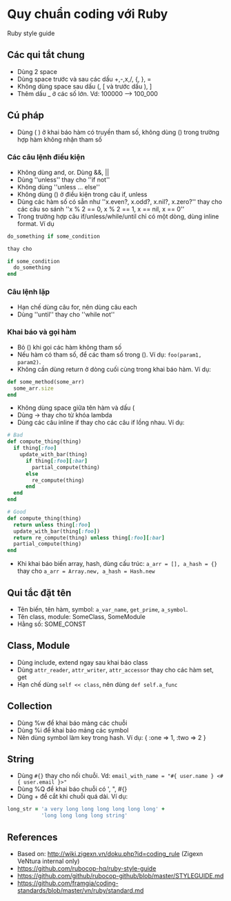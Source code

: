 # Quy chuẩn coding với Ruby
Ruby style guide

## Các qui tắt chung
  - Dùng 2 space
  - Dùng space trước và sau các dấu +,-,x,/, {, }, =
  - Không dùng space sau dấu (, [ và trước dấu ), ]
  - Thêm dấu _ ở các số lớn. Vd: 100000 --> 100_000

## Cú pháp
  - Dùng ( ) ở khai báo hàm có truyền tham số, không dùng () trong trường hợp hàm không nhận tham số

### Các câu lệnh điều kiện
  - Không dùng and, or. Dùng &&, ||
  - Dùng ''unless'' thay cho ''if not''
  - Không dùng ''unless ... else''
  - Không dùng () ở điều kiện trong câu if, unless
  - Dùng các hàm số có sẵn như ''x.even?, x.odd?, x.nil?, x.zero?'' thay cho các câu so sánh ''x % 2 == 0, x % 2 == 1, x == nil, x == 0''
  - Trong trường hợp câu if/unless/while/until chỉ có một dòng, dùng inline format. Ví dụ

```ruby
do_something if some_condition

thay cho

if some_condition  
  do_something  
end
```

### Câu lệnh lặp
  - Hạn chế dùng câu for, nên dùng câu each
  - Dùng ''until'' thay cho  ''while not''

### Khai báo và gọi hàm
  - Bỏ () khi gọi các hàm không tham số
  - Nếu hàm có tham số, để các tham số trong (). Ví dụ: `foo(param1, param2)`.
  - Không cần dùng return ở  dòng cuối cùng trong khai báo hàm. Ví dụ:

```ruby
def some_method(some_arr)
  some_arr.size
end
```
  - Không dùng space giữa tên hàm và dấu (
  - Dùng -> thay cho từ khóa lambda
  - Dùng các câu inline if thay cho các câu if lồng nhau. Ví dụ:

```ruby
# Bad
def compute_thing(thing)
  if thing[:foo]
    update_with_bar(thing)
      if thing[:foo][:bar]
        partial_compute(thing)
      else
        re_compute(thing)
      end
  end
end

# Good
def compute_thing(thing)
  return unless thing[:foo]
  update_with_bar(thing[:foo])
  return re_compute(thing) unless thing[:foo][:bar]
  partial_compute(thing)
end
```

  - Khi khai báo biến array, hash, dùng cấu trúc: `a_arr = [], a_hash = {}`  thay cho `a_arr = Array.new, a_hash = Hash.new`

## Qui tắc đặt tên

  - Tên biến, tên hàm, symbol: `a_var_name`, `get_prime`, `a_symbol`.
  - Tên class, module: SomeClass, SomeModule
  - Hằng số: SOME_CONST

## Class, Module
  - Dùng include, extend ngay sau khai báo class
  - Dùng `attr_reader`, `attr_writer`, `attr_accessor` thay cho các hàm set, get
  - Hạn chế dùng `self << class`, nên dùng `def self.a_func`

## Collection
  - Dùng %w để khai báo mảng các chuỗi
  - Dùng %i để khai báo mảng các symbol
  - Nên dùng symbol làm key trong hash. Ví dụ: { :one => 1, :two => 2 }

## String
  - Dùng `#{}` thay cho nối chuỗi. Vd: `email_with_name = "#{ user.name } <#{ user.email }>"`
  - Dùng %Q để khai báo chuỗi có ', ", #{}
  - Dùng + để cắt khi chuỗi quá dài. Ví dụ:

```ruby
long_str = 'a very long long long long long long' + 
           'long long long long string'
```

## References
- Based on: http://wiki.zigexn.vn/doku.php?id=coding_rule (Zigexn VeNtura internal only)
- https://github.com/rubocop-hq/ruby-style-guide
- https://github.com/github/rubocop-github/blob/master/STYLEGUIDE.md
- https://github.com/framgia/coding-standards/blob/master/vn/ruby/standard.md
